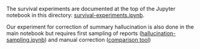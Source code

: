 The survival experiments are documented at the top of the Jupyter notebook in this directory: [survival-experiments.ipynb](1-survival-experiments.ipynb).

Our experiment for correction of summary hallucination is also done in the main notebook but requires first sampling of reports ([hallucination-sampling.ipynb](2-hallucination-sampling.ipynb)) and manual correction ([comparison tool](../tools))